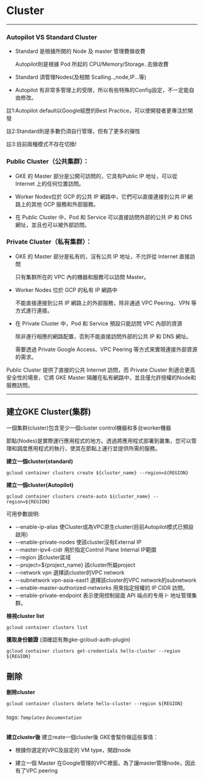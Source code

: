 Cluster
===
----
### **Autopilot VS Standard Cluster**

- Standard 是根據所開的 Node 及 master 管理費做收費

    Autopilot則是根據 Pod 所起的 CPU/Memory/Storage..去做收費

- Standard 須管理Nodes(及相關 Scalling..,node,IP...等)

- Autopilot 有非常多管理上的受限，所以有些特殊的Config設定，不一定能自由修改。

註1:Autopilot default以Google經歷的Best Practice，可以使開發者更專注於開發

註2:Standard則是多數仍須自行管理，但有了更多的彈性

註3:目前兩種模式不存在切換!

### Public Cluster（公共集群）：

- GKE 的 Master 部分是公開可訪問的，它具有Public IP 地址，可以從 Internet 上的任何位置訪問。

- Worker Nodes位於 GCP 的公共 IP 網路中，它們可以直接連接到公共 IP 網路上的其他 GCP 服務和外部服務。

- 在 Public Cluster 中，Pod 和 Service 可以直接訪問外部的公共 IP 和 DNS 網址，並且也可以被外部訪問。

### Private Cluster（私有集群）：
- GKE 的 Master 部分是私有的，沒有公共 IP 地址，不允許從 Internet 直接訪問

    只有集群所在的 VPC 內的機器和服務可以訪問 Master。

- Worker Nodes 位於 GCP 的私有 IP 網路中

    不能直接連接到公共 IP 網路上的外部服務，除非通過 VPC Peering、VPN 等方式進行連接。

- 在 Private Cluster 中，Pod 和 Service 預設只能訪問 VPC 內部的資源

    除非進行相應的網路配置，否則不能直接訪問外部的公共 IP 和 DNS 網址。
    
    需要透過 Private Google Access、VPC Peering 等方式來實現連接外部資源的需求。

Public Cluster 提供了直接的公共 Internet 訪問，而 Private Cluster 則適合更高安全性的場景，它將 GKE Master 隔離在私有網路中，並且僅允許授權的Node和服務訪問。

-----------------------------------------
## 建立GKE Cluster(集群)

一個集群(cluster)包含至少一個cluster control機器和多台worker機器

節點(Nodes)是實際運行應用程式的地方。透過將應用程式部署到叢集，您可以管理和調度應用程式的執行，使其在節點上運行並提供所需的服務。

**建立一個cluster(standard)**
```
gcloud container clusters create ${cluster_name} --region=${REGION}
```
**建立一個cluster(Autopilot)**
```
gcloud container clusters create-auto ${cluster_name} --region=${REGION}
```

    
可用參數說明: 
- --enable-ip-alias 使Cluster成為VPC原生cluster(目前Autopilot模式已預設啟用)
- --enable-private-nodes 使該cluster沒有External IP
- --master-ipv4-cidr 用於指定Control Plane Internal IP範圍
- --region  該cluster區域
- --project=${project_name} 該cluster所屬project
- --network vpn 選擇該cluster的VPC network
- --subnetwork vpn-asia-east1 選擇該cluster的VPC network的subnetwork
- --enable-master-authorized-networks 用來指定授權的 IP CIDR 訪問。
- --enable-private-endpoint 表示使用控制层面 API 端点的专用 I- 地址管理集群。

**檢視cluster list**
```
gcloud container clusters list
```
**獲取身份驗證** (須確認有無gke-gcloud-auth-plugin)
```
gcloud container clusters get-credentials hello-cluster --region ${REGION}
```
刪除
---
**刪除cluster**
```
gcloud container clusters delete hello-cluster --region ${REGION}
```
###### tags: `Templates` `Documentation`


**建立cluster後**
建立reate一個cluster後 GKE會幫你做這些事情：

- 根據你選定的VPC及設定的 VM type，開啟node

- 建立一個 Master 在Google管理的VPC裡面，為了讓master管理node，因此有了VPC peering
